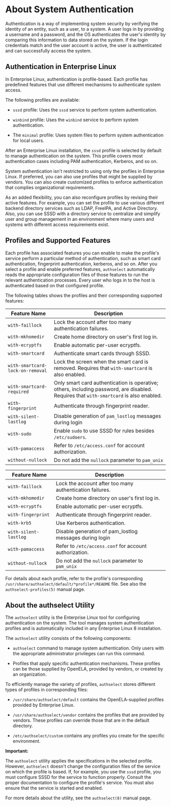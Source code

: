 <!--
SPDX-FileCopyrightText: 2023,2024 Oracle and/or its affiliates.
SPDX-License-Identifier: CC-BY-SA-4.0
-->
# About System Authentication

Authentication is a way of implementing system security by verifying the identity of an entity, such as a user, to a system. A user logs in by providing a username and a password, and the OS authenticates the user's identity by comparing this information to data stored on the system. If the login credentials match and the user account is active, the user is authenticated and can successfully access the system.

## Authentication in Enterprise Linux

In Enterprise Linux, authentication is profile-based. Each profile has predefined features that use different mechanisms to authenticate system access.

The following profiles are available:

-   `sssd` profile: Uses the `sssd` service to perform system authentication.

-   `winbind` profile: Uses the `winbind` service to perform system authentication.

-   The `minimal` profile: Uses system files to perform system authentication for local users.


After an Enterprise Linux installation, the `sssd` profile is selected by default to manage authentication on the system. This profile covers most authentication cases including PAM authentication, Kerberos, and so on.

System authentication isn't restricted to using only the profiles in Enterprise Linux. If preferred, you can also use profiles that might be supplied by vendors. You can also create customized profiles to enforce authentication that complies organizational requirements.

As an added flexibility, you can also reconfigure profiles by revising their active features. For example, you can set the profile to use various different backend directory services such as LDAP, FreeIPA, and Active Directory. Also, you can use SSSD with a directory service to centralize and simplify user and group management in an environment where many users and systems with different access requirements exist.

## Profiles and Supported Features

Each profile has associated features you can enable to make the profile's service perform a particular method of authentication, such as smart card authentication, fingerprint authentication, kerberos, and so on. After you select a profile and enable preferred features, `authselect` automatically reads the appropriate configuration files of those features to run the relevant authentication processes. Every user who logs in to the host is authenticated based on that configured profile.

The following tables shows the profiles and their corresponding supported features:

|Feature Name|Description|
|------------|-----------|
|`with-faillock`|Lock the account after too many authentication failures.|
|`with-mkhomedir`|Create home directory on user's first log in.|
|`with-ecryptfs`|Enable automatic per-user ecryptfs.|
|`with-smartcard`|Authenticate smart cards through SSSD.|
|`with-smartcard-lock-on-removal`|Lock the screen when the smart card is removed. Requires that `with-smartcard` is also enabled.|
|`with-smartcard-required`|Only smart card authentication is operative; others, including password, are disabled. Requires that `with-smartcard` is also enabled.|
|`with-fingerprint`|Authenticate through fingerprint reader.|
|`with-silent-lastlog`|Disable generation of `pam_lostlog` messages during login|
|`with-sudo`|Enable `sudo` to use SSSD for rules besides `/etc/sudoers`.|
|`with-pamaccess`|Refer to `/etc/access.conf` for account authorization.|
|`without-nullock`|Do not add the `nullock` parameter to `pam_unix`|

|Feature Name|Description|
|------------|-----------|
|`with-faillock`|Lock the account after too many authentication failures.|
|`with-mkhomedir`|Create home directory on user's first log in.|
|`with-ecryptfs`|Enable automatic per-user ecryptfs.|
|`with-fingerprint`|Authenticate through fingerprint reader.|
|`with-krb5`|Use Kerberos authentication.|
|`with-silent-lastlog`|Disable generation of pam\_lostlog messages during login|
|`with-pamaccess`|Refer to `/etc/access.conf` for account authorization.|
|`without-nullock`|Do not add the `nullock` parameter to `pam_unix`|

For details about each profile, refer to the profile's corresponding `/usr/share/authselect/default/*profile*/README` file. See also the `authselect-profiles(5)` manual page.

## About the authselect Utility

The `authselect` utility is the Enterprise Linux tool for configuring authentication on the system. The tool manages system authentication profiles and is automatically included in any Enterprise Linux 8 installation.

The `authselect` utility consists of the following components:

-   `authselect` command to manage system authentication. Only users with the appropriate administrator privileges can run this command.

-   Profiles that apply specific authentication mechanisms. These profiles can be those supplied by OpenELA, provided by vendors, or created by an organization.


To efficiently manage the variety of profiles, `authselect` stores different types of profiles in corresponding files:

-   `/usr/share/authselect/default` contains the OpenELA-supplied profiles provided by Enterprise Linux.

-   `/usr/share/authselect/vendor` contains the profiles that are provided by vendors. These profiles can override those that are in the default directory.

-   `/etc/authselect/custom` contains any profiles you create for the specific environment.


**Important:**

The `authselect` utility applies the specifications in the selected profile. However, `authselect` doesn't change the configuration files of the service on which the profile is based. If, for example, you use the `sssd` profile, you must configure SSSD for the service to function properly. Consult the proper documentation to configure the profile's service. You must also ensure that the service is started and enabled.

For more details about the utility, see the `authselect(8)` manual page.

